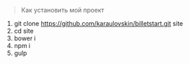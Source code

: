 > Как установить мой проект

1. git clone https://github.com/karaulovskin/billetstart.git site
2. cd site
3. bower i
4. npm i
5. gulp